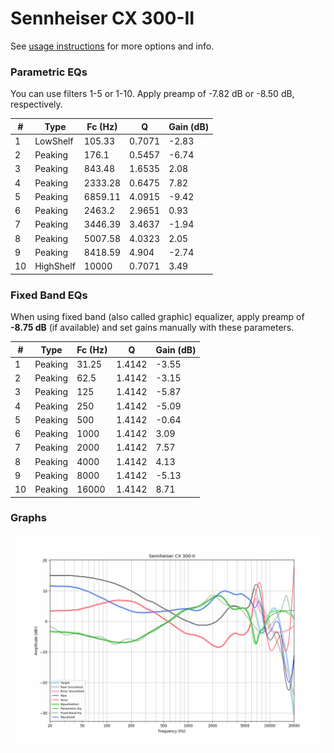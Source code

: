 # Sennheiser CX 300-II
See [usage instructions](https://github.com/jaakkopasanen/AutoEq#usage) for more options and info.

### Parametric EQs
You can use filters 1-5 or 1-10. Apply preamp of -7.82 dB or -8.50 dB, respectively.

|   # | Type      |   Fc (Hz) |      Q |   Gain (dB) |
|-----|-----------|-----------|--------|-------------|
|   1 | LowShelf  |    105.33 | 0.7071 |       -2.83 |
|   2 | Peaking   |    176.1  | 0.5457 |       -6.74 |
|   3 | Peaking   |    843.48 | 1.6535 |        2.08 |
|   4 | Peaking   |   2333.28 | 0.6475 |        7.82 |
|   5 | Peaking   |   6859.11 | 4.0915 |       -9.42 |
|   6 | Peaking   |   2463.2  | 2.9651 |        0.93 |
|   7 | Peaking   |   3446.39 | 3.4637 |       -1.94 |
|   8 | Peaking   |   5007.58 | 4.0323 |        2.05 |
|   9 | Peaking   |   8418.59 | 4.904  |       -2.74 |
|  10 | HighShelf |  10000    | 0.7071 |        3.49 |

### Fixed Band EQs
When using fixed band (also called graphic) equalizer, apply preamp of **-8.75 dB** (if available) and set gains manually with these parameters.

|   # | Type    |   Fc (Hz) |      Q |   Gain (dB) |
|-----|---------|-----------|--------|-------------|
|   1 | Peaking |     31.25 | 1.4142 |       -3.55 |
|   2 | Peaking |     62.5  | 1.4142 |       -3.15 |
|   3 | Peaking |    125    | 1.4142 |       -5.87 |
|   4 | Peaking |    250    | 1.4142 |       -5.09 |
|   5 | Peaking |    500    | 1.4142 |       -0.64 |
|   6 | Peaking |   1000    | 1.4142 |        3.09 |
|   7 | Peaking |   2000    | 1.4142 |        7.57 |
|   8 | Peaking |   4000    | 1.4142 |        4.13 |
|   9 | Peaking |   8000    | 1.4142 |       -5.13 |
|  10 | Peaking |  16000    | 1.4142 |        8.71 |

### Graphs
![](./Sennheiser%20CX%20300-II.png)
